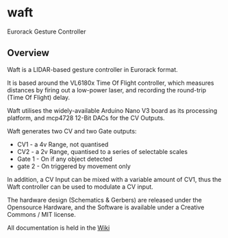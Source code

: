 # waft
Eurorack Gesture Controller

## Overview

Waft is a LIDAR-based gesture controller in Eurorack format.

It is based around the VL6180x Time Of Flight controller, which measures distances by firing out a low-power laser, and recording the round-trip (Time Of Flight) delay. 

Waft utilises the widely-available Arduino Nano V3 board as its processing platform, and mcp4728 12-Bit DACs for the CV Outputs.

Waft generates two CV and two Gate outputs:

* CV1 - a 4v Range, not quantised
* CV2 - a 2v Range, quantised to a series of selectable scales
* Gate 1 - On if any object detected
* gate 2 - On triggered by movement only

In addition, a CV Input can be mixed with a variable amount of CV1, thus the Waft controller can be used to modulate a CV input.

The hardware design (Schematics & Gerbers) are released under the Opensource Hardware, and the Software is available under a Creative Commons / MIT license.

All documentation is held in the [Wiki](wiki)
